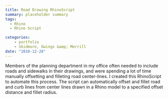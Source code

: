 ```yaml
---
title: Road Drawing RhinoScript
summary: placeholder summary
tags:
  - Rhino
  - Rhino Script

categories:
    - portfolio
    - Skidmore, Owings &amp; Merrill
date: "2010-12-28"
---
```


Members of the planning department in my office often needed to include roads and sidewalks in their drawings, and were spending a lot of time manually offsetting and filleting road center-lines. I created this RhinoScript to automate this process. The script can automatically offset and fillet road and curb lines from center lines drawn in a Rhino model to a specified offset distance and fillet radius.

<!-- more -->
